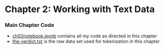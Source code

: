 # Chapter 2: Working with Text Data

### Main Chapter Code

- [ch02notebook.ipynb](ch02notebook.ipynb) contains all my code as directed in this chapter
- [the-verdict.txt](the-verdict.txt) is the raw data set used for tokenization in this chapter
